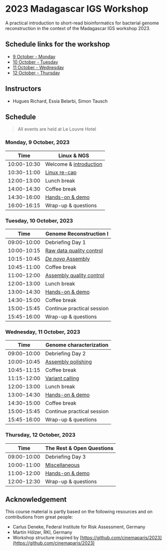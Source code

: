 # 2023 Madagascar IGS Workshop 

A practical introduction to short-read bioinformatics for bacterial genome reconstruction in the context of the Madagascar IGS workshop 2023.

## Schedule links for the workshop

* [9 October - Monday](#0)  
* [10 October - Tuesday](#1)  
* [11 October - Wednesday](#2)  
* [12 October - Thursday](#3)  

## Instructors

* Hugues Richard, Essia Belarbi, Simon Tausch

## Schedule

> All events are held at Le Louvre Hotel

### <a name="0"></a> Monday, 9 October, 2023
| Time        | Linux & NGS |
| --          | --               |
| 10:00-10:30 | Welcome & [introduction](day01-monday/general.md) |
| 10:30-11:00 | [Linux re-cap](day01-monday/linux.md) |
| 12:00-13:00 | Lunch break |
| 14:00-14:30 | Coffee break |
| 14:30-16:00 | [Hands-on & demo](day01-monday/hands-on.md) |
| 16:00-16:15 | Wrap-up & questions |

### <a name="1"></a> Tuesday, 10 October, 2023

| Time        | Genome Reconstruction I |
| --          | --               |
| 09:00-10:00 | Debriefing Day 1 |
| 10:00-10:15 | [Raw data quality control](day02-tuesday/xxx.md) |
| 10:15-10:45 | [_De novo_ Assembly](day02-tuesday/assembly.md) |
| 10:45-11:00 | Coffee break |
| 11:00-12:00 | [Assembly quality control](day02-tuesday/mapping.md) |
| 12:00-13:00 | Lunch break |
| 13:00-14:30 | [Hands-on & demo](day02-tuesday/hands-on.md) |
| 14:30-15:00 | Coffee break |
| 15:00-15:45 | Continue practical session |
| 15:45-16:00 | Wrap-up & questions |


### <a name="2"></a> Wednesday, 11 October, 2023

| Time        | Genome characterization |
| --          | --               |
| 09:00-10:00 | Debriefing Day 2 |
| 10:00-10:45 | [Assembly polishing](day03-wednesday/polishing.md) |
| 10:45-11:15 | Coffee break |
| 11:15-12:00 | [Variant calling](day03-wednesday/variant-calling.md) |
| 12:00-13:00 | Lunch break |
| 13:00-14:30 | [Hands-on & demo](day03-wednesday/hands-on.md) |
| 14:30-15:00 | Coffee break |
| 15:00-15:45 | Continue practical session |
| 15:45-16:00 | Wrap-up & questions |

### <a name="3"></a> Thursday, 12 October, 2023

| Time        | The Rest & Open Questions |
| --          | --               |
| 09:00-10:00 | Debriefing Day 3 |
| 10:00-11:00 | [Miscellaneous](day04-thursday/README.md) |
| 11:00-12:00 | [Hands-on & demo](day04-thursday/hands-on.md) |
| 12:00-12:30 | Wrap-up & questions |

## Acknowledgement

This course material is partly based on the following resources and on contributions from great people:

* Carlus Deneke, Federal Institute for Risk Assessment, Germany
* Martin Hölzer, RKI, Germany
* Workshop structure inspired by [https://github.com/cinemaparis/2023](https://github.com/cinemaparis/2023)
